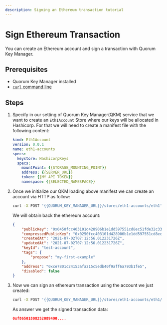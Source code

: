 ```yaml
---
description: Signing an Ethereum transaction tutorial
---
```


# Sign Ethereum Transaction

You can create an Ethereum account and sign a transaction with Quorum Key Manager.

## Prerequisites

- Quorum Key Manager installed
- [`curl` command line](https://curl.se/download.html)

## Steps

1. Specify in our setting of Quorum Key Manager(QKM) service that we want to create an `Eth1Account` Store where our keys will be allocated in Hashicorp.
   For that we will need to create a manifest file with the following content:

    ```yaml
    kind: Eth1Account
    version: 0.0.1
    name: eth1-accounts
    specs:
      keystore: HashicorpKeys
      specs:
        mountPoint: {{STORAGE_MOUNTING_POINT}}
        address: {{SERVER_URL}}
        token: {{MY_API_TOKEN}}
        namespace: {{SELECTED_NAMESPACE}}
    ```

2. Once we initialize our QKM loading above manifest we can create an account via HTTP as follow:

    ```bash
    curl -X POST '{{QUORUM_KEY_MANAGER_URL}}/stores/eth1-accounts/eth1' --header 'Content-Type: application/json' --data-raw '{"keyId": "test-account", "tags": {"propose": "my-first-example"}}'
    ```

    We will obtain back the ethereum account:

    ```json
    {
        "publicKey": "0x0450fcc403101d428906b1e1dd597551cd8ec51fde32c3383ce5a5f8f288eac0c01652aaf370a0d0813d75c903c5ee3d52a0761177a96800b5b9f780dc64b6a922",
        "compressedPublicKey": "0x0250fcc403101d428906b1e1dd597551cd8ec51fde32c3383ce5a5f8f288eac0c0",
        "createdAt": "2021-07-02T07:12:56.012231726Z",
        "updatedAt": "2021-07-02T07:12:56.012231726Z",
        "keyId": "test-account",
        "tags": {
            "propose": "my-first-example"
        },
        "address": "0xce7801c24153afa215c5edb40f9aff6a793b1fe5",
        "disabled": false
    }
    ```

3. Now we can sign an ethereum transaction using the account we just created:

    ```bash
    curl -X POST '{{QUORUM_KEY_MANAGER_URL}}/stores/eth1-accounts/eth1/0xce7801c24153afa215c5edb40f9aff6a793b1fe5/sign-transaction' --header 'Content-Type: application/json' --data-raw '{"chainID": "0x1", "gasLimit": "0x5208", "gasPrice": "0x0", "data": "0xfeaeee", "nonce": "0x1", "to": "0x905B88EFf8Bda1543d4d6f4aA05afef143D27E18", "value": "0xfeaeae"}'
    ```

    As answer we get the signed transaction data:

    ```json
    0xf86501808252089490....
    ```
